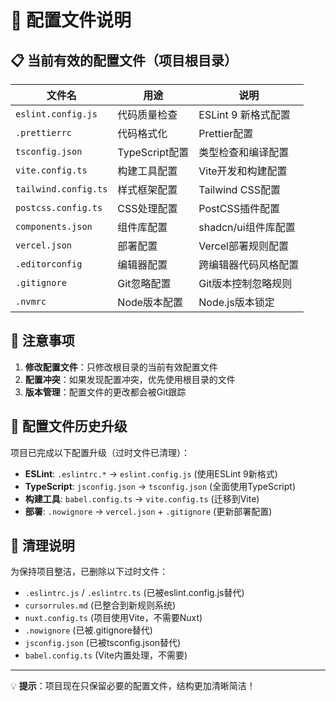 # 🔧 配置文件说明

## 📋 当前有效的配置文件（项目根目录）

| 文件名               | 用途           | 说明                 |
| -------------------- | -------------- | -------------------- |
| `eslint.config.js`   | 代码质量检查   | ESLint 9 新格式配置  |
| `.prettierrc`        | 代码格式化     | Prettier配置         |
| `tsconfig.json`      | TypeScript配置 | 类型检查和编译配置   |
| `vite.config.ts`     | 构建工具配置   | Vite开发和构建配置   |
| `tailwind.config.ts` | 样式框架配置   | Tailwind CSS配置     |
| `postcss.config.ts`  | CSS处理配置    | PostCSS插件配置      |
| `components.json`    | 组件库配置     | shadcn/ui组件库配置  |
| `vercel.json`        | 部署配置       | Vercel部署规则配置   |
| `.editorconfig`      | 编辑器配置     | 跨编辑器代码风格配置 |
| `.gitignore`         | Git忽略配置    | Git版本控制忽略规则  |
| `.nvmrc`             | Node版本配置   | Node.js版本锁定      |

## 🚨 注意事项

1. **修改配置文件**：只修改根目录的当前有效配置文件
2. **配置冲突**：如果发现配置冲突，优先使用根目录的文件
3. **版本管理**：配置文件的更改都会被Git跟踪

## 🔄 配置文件历史升级

项目已完成以下配置升级（过时文件已清理）：

- **ESLint**: `.eslintrc.*` → `eslint.config.js` (使用ESLint 9新格式)
- **TypeScript**: `jsconfig.json` → `tsconfig.json` (全面使用TypeScript)
- **构建工具**: `babel.config.ts` → `vite.config.ts` (迁移到Vite)
- **部署**: `.nowignore` → `vercel.json` + `.gitignore` (更新部署配置)

## 🧹 清理说明

为保持项目整洁，已删除以下过时文件：

- `.eslintrc.js` / `.eslintrc.ts` (已被eslint.config.js替代)
- `cursorrules.md` (已整合到新规则系统)
- `nuxt.config.ts` (项目使用Vite，不需要Nuxt)
- `.nowignore` (已被.gitignore替代)
- `jsconfig.json` (已被tsconfig.json替代)
- `babel.config.ts` (Vite内置处理，不需要)

---

💡 **提示**：项目现在只保留必要的配置文件，结构更加清晰简洁！
